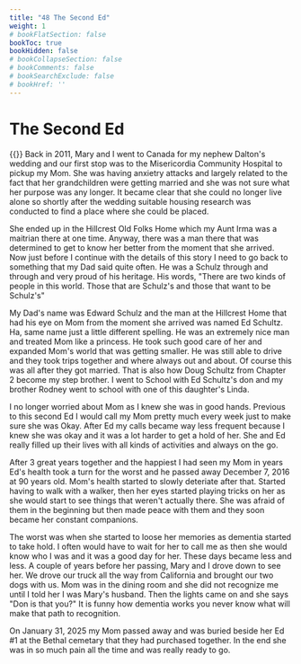 ```yaml
---
title: "48 The Second Ed"
weight: 1
# bookFlatSection: false
bookToc: true
bookHidden: false
# bookCollapseSection: false
# bookComments: false
# bookSearchExclude: false
# bookHref: ''
---
```

# The Second Ed
{{<picture src="/images/Mom and Ed 2 and butterfly cake.png"  width="300 px">}}
Back in 2011, Mary and I went to Canada for my nephew Dalton's wedding and our first stop was to the Misericordia Community Hospital to pickup my Mom. She was having anxietry attacks and largely related to the fact that her grandchildren were getting married and she was not sure what her purpose was any longer. It became clear that she could no longer live alone so shortly after the wedding suitable housing research was conducted to find a place where she could be placed.

She ended up in the Hillcrest Old Folks Home which my Aunt Irma was a maitrian there at one time. Anyway, there was a man there that was determined to get to know her better from the moment that she arrived. Now just before I continue with the details of this story I need to go back to something that my Dad said quite often. He was a Schulz through and through and very proud of his heritage. His words, "There are two kinds of people in this world. Those that are Schulz's and those that want to be Schulz's"

My Dad's name was Edward Schulz and the man at the Hillcrest Home that had his eye on Mom from the moment she arrived was named Ed Schultz. Ha, same name just a little different spelling. He was an extremely nice man and treated Mom like a princess. He took such good care of her and expanded Mom's world that was getting smaller. He was still able to drive and they took trips together and where always out and about. Of course this was all after they got married. That is also how Doug Schultz from Chapter 2 become my step brother. I went to School with Ed Schultz's don and my brother Rodney went to school with one of this daughter's Linda.

I no longer worried about Mom as I knew she was in good hands. Previous to this second Ed I would call my Mom pretty much every week just to make sure she was Okay. After Ed my calls became way less frequent because I knew she was okay and it was a lot harder to get a hold of her. She and Ed really filled up their lives with all kinds of activities and always on the go.

After 3 great years together and the happiest I had seen my Mom in years Ed's health took a turn for the worst and he passed away December 7, 2016 at 90 years old. Mom's health started to slowly deteriate after that. Started having to walk with a walker, then her eyes started playing tricks on her as she would start to see things that weren't actually there. She was afraid of them in the beginning but then made peace with them and they soon became her constant companions. 

The worst was when she started to loose her memories as dementia started to take hold. I often would have to wait for her to call me as then she would know who I was and it was a good day for her. These days became less and less. A couple of years before her passing, Mary and I drove down to see her. We drove our truck all the way from California and brought our two dogs with us. Mom was in the dining room and she did not recognize me until I told her I was Mary's husband. Then the lights came on and she says "Don is that you?" It is funny how dementia works you never know what will make that path to recognition.

On January 31, 2025 my Mom passed away and was buried beside her Ed #1 at the Bethal cemetary that they had purchased together. In the end she was in so much pain all the time and was really ready to go.